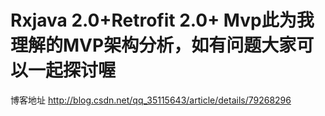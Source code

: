 # Rxjava 2.0+Retrofit 2.0+ Mvp此为我理解的MVP架构分析，如有问题大家可以一起探讨喔
博客地址 http://blog.csdn.net/qq_35115643/article/details/79268296


